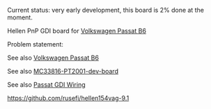 Current status: very early development, this board is 2% done at the moment.


Hellen PnP GDI board for [Volkswagen Passat B6](VolkswagenPassatB6)


Problem statement:

See also [Volkswagen Passat B6](VolkswagenPassatB6)

See also [MC33816-PT2001-dev-board](MC33816-PT2001-dev-board)

See also [Passat GDI Wiring](Passat-GDI-wiring)



https://github.com/rusefi/hellen154vag-9.1

